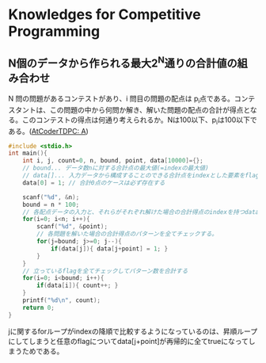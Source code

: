 # Knowledges for Competitive Programming
## N個のデータから作られる最大2<sup>N</sup>通りの合計値の組み合わせ
N 問の問題があるコンテストがあり、i 問目の問題の配点は p<sub>i</sub>点である。コンテスタントは、この問題の中から何問か解き、解いた問題の配点の合計が得点となる。このコンテストの得点は何通り考えられるか。Nは100以下、p<sub>i</sub>は100以下である。([AtCoderTDPC: A](http://tdpc.contest.atcoder.jp/tasks/tdpc_contest))

```c
#include <stdio.h>
int main(){
    int i, j, count=0, n, bound, point, data[10000]={};
    // bound... データ数nに対する合計点の最大値(=indexの最大値)
    // data[]... 入力データから構成することのできる合計点をindexとした要素をflagとして管理するための配列
    data[0] = 1; // 合計0点のケースは必ず存在する

    scanf("%d", &n);
    bound = n * 100;
    // 各配点データの入力と、それらがそれぞれ解けた場合の合計得点のindexを持つdataの要素のフラグを立てる
    for(i=0; i<n; i++){
        scanf("%d", &point);
        // 各問題を解いた場合の合計得点のパターンを全てチェックする。
        for(j=bound; j>=0; j--){
            if(data[j]){ data[j+point] = 1; }
        }
    }
    // 立っているflagを全てチェックしてパターン数を合計する
    for(i=0; i<bound; i++){
        if(data[i]){ count++; }
    }
    printf("%d\n", count);
    return 0;
}
```
jに関するforループがindexの降順で比較するようになっているのは、昇順ループにしてしまうと任意のflagについてdata[j+point]が再帰的に全てtrueになってしまうためである。
